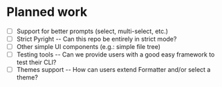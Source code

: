 # Planned work

- [ ] Support for better prompts (select, multi-select, etc.)
- [ ] Strict Pyright -- Can this repo be entirely in strict mode?
- [ ] Other simple UI components (e.g.: simple file tree)
- [ ] Testing tools -- Can we provide users with a good easy framework to test their CLI?
- [ ] Themes support -- How can users extend Formatter and/or select a theme?
